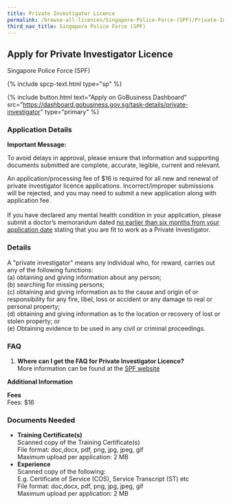 ```yaml
---
title: Private Investigator Licence
permalink: /browse-all-licences/Singapore-Police-Force-(SPF)/Private-Investigator-Licence
third_nav_title: Singapore Police Force (SPF)
---
```


## Apply for Private Investigator Licence

Singapore Police Force (SPF)

{% include spcp-text.html type="sp" %}

{% include button.html text="Apply on GoBusiness Dashboard" src="https://dashboard.gobusiness.gov.sg/task-details/private-investigator" type="primary" %}

<H3>Application Details</H3>

<p><strong>Important Message:</strong></p>
<p>To avoid delays in approval, please ensure that information and supporting documents submitted are complete, accurate, legible, current and relevant.</p>
<p>An application/processing fee of $16 is required for all new and renewal of private investigator licence applications. Incorrect/improper submissions will be rejected, and you may need to submit a new application along with application fee.<br>&nbsp;<br>If you have declared any mental health condition in your application, please submit a doctor&rsquo;s memorandum dated <span style="text-decoration: underline;">no earlier than six months from your application date</span> stating that you are fit to work as a Private Investigator.</p>
<h3>Details</h3>
<p>A "private investigator" means any individual who, for reward, carries out any of the following functions:<br>(a) obtaining and giving information about any person;<br>(b) searching for missing persons;<br>(c) obtaining and giving information as to the cause and origin of or responsibility for any fire, libel, loss or accident or any damage to real or personal property;<br>(d) obtaining and giving information as to the location or recovery of lost or stolen property; or<br>(e) Obtaining evidence to be used in any civil or criminal proceedings.</p>
<h3>FAQ</h3>
<ol>
<li><strong>Where can I get the FAQ for Private Investigator Licence?&nbsp;</strong><br>More information can be found at the <a href="https://www.police.gov.sg/e-Services/Police-Licences/Private-Investigator-Licence" target="_self">SPF website</a></li>
</ol>

<strong>Additional Information</strong>

<p><strong>Fees</strong><br>Fees: $16</p>

<H3>Documents Needed</H3>

<ul>
<li><strong>Training Certificate(s)</strong><br>Scanned copy of the Training Certificate(s)<br>File format: doc,docx, pdf, png, jpg, jpeg, gif<br>Maximum upload per application: 2 MB</li>
<li><strong>Experience</strong><br>Scanned copy of the following:<br>E.g. Certificate of Service (COS), Service Transcript (ST) etc&nbsp;<br>File format: doc,docx, pdf, png, jpg, jpeg, gif<br>Maximum upload per application: 2 MB</li>
</ul>

